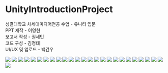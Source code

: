 # UnityIntroductionProject
성결대학교 차세대미디어전공 수업 - 유니티 입문
<br>
PPT 제작 - 이영현
<br>
보고서 작성 - 권세민
<br>
코드 구성 - 김정태
<br>
UI/UX 및 업로드 - 백건우
<br>

<img src = "Presentation_Image/유니티입문-01">
<img src = "Presentation_Image/유니티입문-02">
<img src = "Presentation_Image/유니티입문-03">
<img src = "Presentation_Image/유니티입문-04">
<img src = "Presentation_Image/유니티입문-05">
<img src = "Presentation_Image/유니티입문-06">
<img src = "Presentation_Image/유니티입문-07">
<img src = "Presentation_Image/유니티입문-08">
<img src = "Presentation_Image/유니티입문-09">
<img src = "Presentation_Image/유니티입문-10">
<img src = "Presentation_Image/유니티입문-11">
<img src = "Presentation_Image/유니티입문-12">
<img src = "Presentation_Image/유니티입문-13">
<img src = "Presentation_Image/유니티입문-14">
<img src = "Presentation_Image/유니티입문-15">
<img src = "Presentation_Image/유니티입문-16">
<img src = "Presentation_Image/유니티입문-17">
<img src = "Presentation_Image/유니티입문-18">
<img src = "Presentation_Image/유니티입문-19">
<img src = "Presentation_Image/유니티입문-20">
<img src = "Presentation_Image/유니티입문-21">
<img src = "Presentation_Image/유니티입문-22">
<img src = "Presentation_Image/유니티입문-23">
<img src = "Presentation_Image/유니티입문-24">
<img src = "Presentation_Image/유니티입문-25">
<img src = "Presentation_Image/유니티입문-26">
